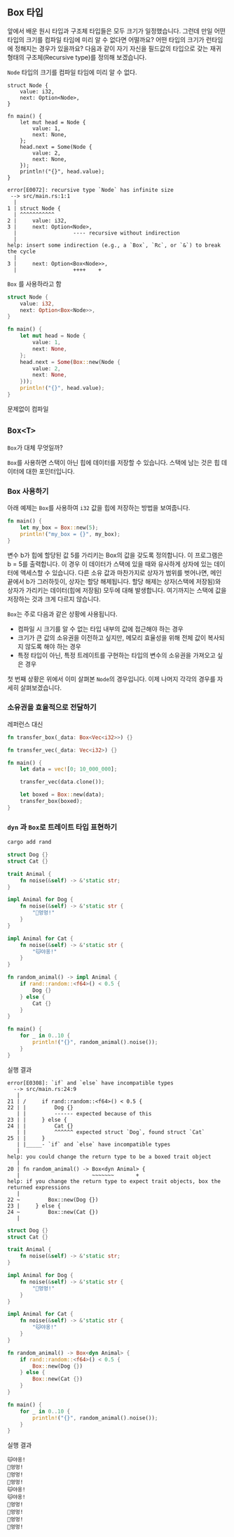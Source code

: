 ## Box 타입

앞에서 배운 원시 타입과 구조체 타입들은 모두 크기가 일정했습니다. 그런데 만일 어떤 타입의 크기를 컴파일 타임에 미리 알 수 없다면 어떨까요? 어떤 타입의 크기가 런타임에 정해지는 경우가 있을까요? 다음과 같이 자기 자신을 필드값의 타입으로 갖는 재귀 형태의 구조체(Recursive type)를 정의해 보겠습니다.

`Node` 타입의 크기를 컴파일 타임에 미리 알 수 없다.

```rust,ignore
struct Node {
    value: i32,
    next: Option<Node>,
}

fn main() {
    let mut head = Node {
        value: 1,
        next: None,
    };
    head.next = Some(Node {
        value: 2,
        next: None,
    });
    println!("{}", head.value);
}

```



```
error[E0072]: recursive type `Node` has infinite size
 --> src/main.rs:1:1
  |
1 | struct Node {
  | ^^^^^^^^^^^
2 |     value: i32,
3 |     next: Option<Node>,
  |                  ---- recursive without indirection
  |
help: insert some indirection (e.g., a `Box`, `Rc`, or `&`) to break the cycle
  |
3 |     next: Option<Box<Node>>,
  |                  ++++    +
```



`Box` 를 사용하라고 함

```rust
struct Node {
    value: i32,
    next: Option<Box<Node>>,
}

fn main() {
    let mut head = Node {
        value: 1,
        next: None,
    };
    head.next = Some(Box::new(Node {
        value: 2,
        next: None,
    }));
    println!("{}", head.value);
}

```

문제없이 컴파일



## `Box<T>`

`Box`가 대체 무엇일까?

`Box`를 사용하면 스택이 아닌 힙에 데이터를 저장할 수 있습니다. 스택에 남는 것은 힙 데이터에 대한 포인터입니다.



### Box<T> 사용하기

아래 예제는 `Box`를 사용하여 `i32` 값을 힙에 저장하는 방법을 보여줍니다.

```rust
fn main() {
    let my_box = Box::new(5);
    println!("my_box = {}", my_box);
}

```

변수 b가 힙에 할당된 값 5를 가리키는 Box의 값을 갖도록 정의합니다. 이 프로그램은 b = 5를 출력합니다. 이 경우 이 데이터가 스택에 있을 때와 유사하게 상자에 있는 데이터에 액세스할 수 있습니다. 다른 소유 값과 마찬가지로 상자가 범위를 벗어나면, 메인 끝에서 b가 그러하듯이, 상자는 할당 해제됩니다. 할당 해제는 상자(스택에 저장됨)와 상자가 가리키는 데이터(힙에 저장됨) 모두에 대해 발생합니다. 여기까지는 스택에 값을 저장하는 것과 크게 다르지 않습니다.

`Box`는 주로 다음과 같은 상황에 사용됩니다.

- 컴파일 시 크기를 알 수 없는 타입 내부의 값에 접근해야 하는 경우
- 크기가 큰 값의 소유권을 이전하고 싶지만, 메모리 효율성을 위해 전체 값이 복사되지 않도록 해야 하는 경우
- 특정 타입이 아닌, 특정 트레이트를 구현하는 타입의 변수의 소유권을 가져오고 싶은 경우

첫 번째 상황은 위에서 이미 살펴본 `Node`의 경우입니다. 이제 나머지 각각의 경우를 자세히 살펴보겠습니다.





### 소유권을 효율적으로 전달하기

레퍼런스 대신

```rust
fn transfer_box(_data: Box<Vec<i32>>) {}

fn transfer_vec(_data: Vec<i32>) {}

fn main() {
    let data = vec![0; 10_000_000];

    transfer_vec(data.clone());

    let boxed = Box::new(data);
    transfer_box(boxed);
}


```



### `dyn` 과 `Box`로 트레이트 타입 표현하기



```bash
cargo add rand
```



```rust
struct Dog {}
struct Cat {}

trait Animal {
    fn noise(&self) -> &'static str;
}

impl Animal for Dog {
    fn noise(&self) -> &'static str {
        "🐶멍멍!"
    }
}

impl Animal for Cat {
    fn noise(&self) -> &'static str {
        "🐱야옹!"
    }
}

fn random_animal() -> impl Animal {
    if rand::random::<f64>() < 0.5 {
        Dog {}
    } else {
        Cat {}
    }
}

fn main() {
    for _ in 0..10 {
        println!("{}", random_animal().noise());
    }
}

```

실행 결과

```
error[E0308]: `if` and `else` have incompatible types
  --> src/main.rs:24:9
   |
21 | /     if rand::random::<f64>() < 0.5 {
22 | |         Dog {}
   | |         ------ expected because of this
23 | |     } else {
24 | |         Cat {}
   | |         ^^^^^^ expected struct `Dog`, found struct `Cat`
25 | |     }
   | |_____- `if` and `else` have incompatible types
   |
help: you could change the return type to be a boxed trait object
   |
20 | fn random_animal() -> Box<dyn Animal> {
   |                       ~~~~~~~       +
help: if you change the return type to expect trait objects, box the returned expressions
   |
22 ~         Box::new(Dog {})
23 |     } else {
24 ~         Box::new(Cat {})
   |
```







```rust
struct Dog {}
struct Cat {}

trait Animal {
    fn noise(&self) -> &'static str;
}

impl Animal for Dog {
    fn noise(&self) -> &'static str {
        "🐶멍멍!"
    }
}

impl Animal for Cat {
    fn noise(&self) -> &'static str {
        "🐱야옹!"
    }
}

fn random_animal() -> Box<dyn Animal> {
    if rand::random::<f64>() < 0.5 {
        Box::new(Dog {})
    } else {
        Box::new(Cat {})
    }
}

fn main() {
    for _ in 0..10 {
        println!("{}", random_animal().noise());
    }
}

```

실행 결과

```
🐱야옹!
🐶멍멍!
🐶멍멍!
🐶멍멍!
🐱야옹!
🐱야옹!
🐶멍멍!
🐶멍멍!
🐶멍멍!
🐶멍멍!
```

